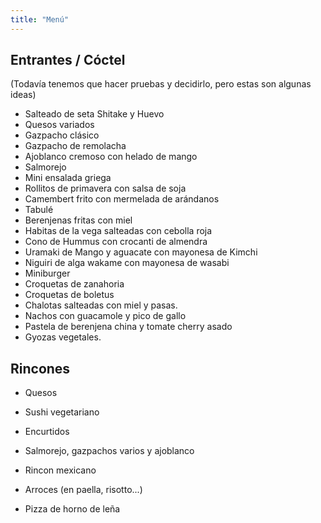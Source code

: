 ```yaml
---
title: "Menú"
---
```


## Entrantes / Cóctel

(Todavía tenemos que hacer pruebas y decidirlo, pero estas son algunas ideas)
- Salteado de seta Shitake y Huevo
- Quesos variados
- Gazpacho clásico
- Gazpacho de remolacha
- Ajoblanco cremoso con helado de mango
- Salmorejo
- Mini ensalada griega
- Rollitos de primavera con salsa de soja
- Camembert frito con mermelada de arándanos
- Tabulé
- Berenjenas fritas con miel
- Habitas de la vega salteadas con cebolla roja
- Cono de Hummus con crocanti de almendra
- Uramaki de Mango y aguacate con mayonesa de Kimchi
- Niguiri de alga wakame con mayonesa de wasabi
- Miniburger
- Croquetas de zanahoria
- Croquetas de boletus
- Chalotas salteadas con miel y pasas.
- Nachos con guacamole y pico de gallo
- Pastela de berenjena china y tomate cherry asado
- Gyozas vegetales.


## Rincones

- Quesos
- Sushi vegetariano
- Encurtidos
- Salmorejo, gazpachos varios y ajoblanco
- Rincon mexicano

- Arroces (en paella, risotto...)
- Pizza de horno de leña

